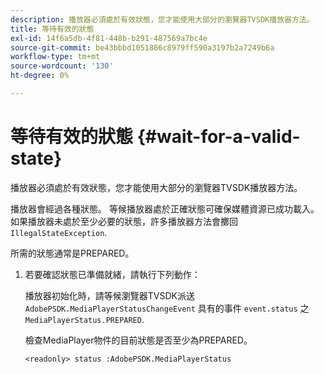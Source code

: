```yaml
---
description: 播放器必須處於有效狀態，您才能使用大部分的瀏覽器TVSDK播放器方法。
title: 等待有效的狀態
exl-id: 14f6a5db-4f81-448b-b291-487569a7bc4e
source-git-commit: be43bbbd1051886c8979ff590a3197b2a7249b6a
workflow-type: tm+mt
source-wordcount: '130'
ht-degree: 0%

---
```


# 等待有效的狀態 {#wait-for-a-valid-state}

播放器必須處於有效狀態，您才能使用大部分的瀏覽器TVSDK播放器方法。

播放器會經過各種狀態。 等候播放器處於正確狀態可確保媒體資源已成功載入。 如果播放器未處於至少必要的狀態，許多播放器方法會擲回 `IllegalStateException`.

所需的狀態通常是PREPARED。

1. 若要確認狀態已準備就緒，請執行下列動作：

   播放器初始化時，請等候瀏覽器TVSDK派送 `AdobePSDK.MediaPlayerStatusChangeEvent` 具有的事件 `event.status` 之 `MediaPlayerStatus.PREPARED`.

   檢查MediaPlayer物件的目前狀態是否至少為PREPARED。

   ```
   <readonly> status :AdobePSDK.MediaPlayerStatus
   ```
